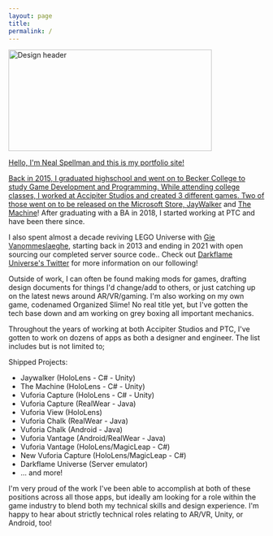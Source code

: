 ```yaml
---
layout: page
title:
permalink: /
---
```


<a href="http://www.nealspellman.com/sideprojects/">
         <img alt="Design header" src="https://i.imgur.com/MZPZoYo.png"
         width=400" height="200">


Hello, I'm Neal Spellman and this is my portfolio site! 

Back in 2015, I graduated highschool and went on to Becker College to study Game Development and Programming. While attending college classes, I worked at Accipiter Studios and created 3 different games. Two of those went on to be released on the Microsoft Store, [JayWalker](https://www.microsoft.com/en-us/store/p/jaywalker/9p76lxr8hhb0) and [The Machine](https://www.microsoft.com/en-us/p/the-machine-demo/9nhxpw0b2hwl)! After graduating with a BA in 2018, I started working at PTC and have been there since.

I also spent almost a decade reviving LEGO Universe with [Gie Vanommeslaeghe](https://www.linkedin.com/in/gie-vanommeslaeghe-a4a7a9139), starting back in 2013 and ending in 2021 with open sourcing our completed server source code.. Check out [Darkflame Universe's Twitter](https://twitter.com/darkflameuniv) for more information on our following!

Outside of work, I can often be found making mods for games, drafting design documents for things I'd change/add to others, or just catching up on the latest news around AR/VR/gaming. I'm also working on my own game, codenamed Organized Slime! No real title yet, but I've gotten the tech base down and am working on grey boxing all important mechanics.

Throughout the years of working at both Accipiter Studios and PTC, I've gotten to work on dozens of apps as both a designer and engineer. The list includes but is not limited to;

Shipped Projects:
<ul>
 <li>Jaywalker (HoloLens - C# - Unity)</li>
 <li>The Machine (HoloLens - C# - Unity)</li>
 <li>Vuforia Capture (HoloLens - C# - Unity)</li>
 <li>Vuforia Capture (RealWear - Java)</li>
 <li>Vuforia View (HoloLens)</li>
 <li>Vuforia Chalk (RealWear - Java)</li>
 <li>Vuforia Chalk (Android - Java)</li>
 <li>Vuforia Vantage (Android/RealWear - Java)</li>
 <li>Vuforia Vantage (HoloLens/MagicLeap - C#)</li>
 <li>New Vuforia Capture (HoloLens/MagicLeap - C#)</li>
 <li>Darkflame Universe (Server emulator)</li>
 <li>... and more!</li>
</ul>

I'm very proud of the work I've been able to accomplish at both of these positions across all those apps, but ideally am looking for a role within the game industry to blend both my technical skills and design experience. I'm happy to hear about strictly technical roles relating to AR/VR, Unity, or Android, too!
